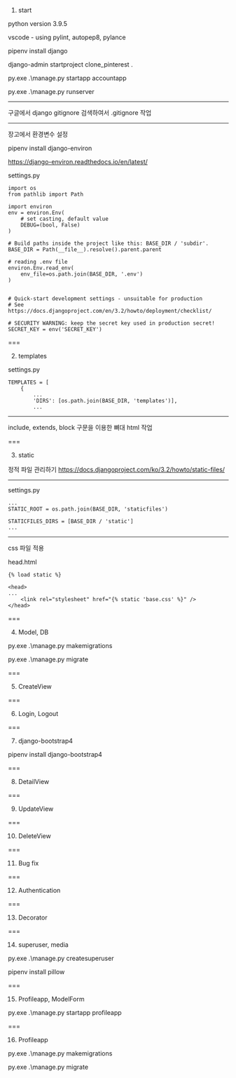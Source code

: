 1. start

python version 3.9.5

vscode - using pylint, autopep8, pylance

pipenv install django

django-admin startproject clone_pinterest .

py.exe .\manage.py startapp accountapp

py.exe .\manage.py runserver

---

구글에서 django gitignore 검색하여서 .gitignore 작업

---

장고에서 환경변수 설정

pipenv install django-environ

https://django-environ.readthedocs.io/en/latest/

settings.py

```
import os
from pathlib import Path

import environ
env = environ.Env(
    # set casting, default value
    DEBUG=(bool, False)
)

# Build paths inside the project like this: BASE_DIR / 'subdir'.
BASE_DIR = Path(__file__).resolve().parent.parent

# reading .env file
environ.Env.read_env(
    env_file=os.path.join(BASE_DIR, '.env')
)


# Quick-start development settings - unsuitable for production
# See https://docs.djangoproject.com/en/3.2/howto/deployment/checklist/

# SECURITY WARNING: keep the secret key used in production secret!
SECRET_KEY = env('SECRET_KEY')
```

===

2. templates

settings.py

```
TEMPLATES = [
    {
        ...
        'DIRS': [os.path.join(BASE_DIR, 'templates')],
        ...
```

---

include, extends, block 구문을 이용한 뼈대 html 작업

===

3. static

정적 파일 관리하기
https://docs.djangoproject.com/ko/3.2/howto/static-files/

---

settings.py

```
...
STATIC_ROOT = os.path.join(BASE_DIR, 'staticfiles')

STATICFILES_DIRS = [BASE_DIR / 'static']
...
```

---

css 파일 적용

head.html

```
{% load static %}

<head>
...
    <link rel="stylesheet" href="{% static 'base.css' %}" />
</head>
```

===

4. Model, DB

py.exe .\manage.py makemigrations

py.exe .\manage.py migrate

===

5. CreateView

===

6. Login, Logout

===

7. django-bootstrap4

pipenv install django-bootstrap4

===

8. DetailView

===

9. UpdateView

===

10. DeleteView

===

11. Bug fix

===

12. Authentication

===

13. Decorator

===

14. superuser, media

py.exe .\manage.py createsuperuser

pipenv install pillow

===

15. Profileapp, ModelForm

py.exe .\manage.py startapp profileapp

===

16. Profileapp

py.exe .\manage.py makemigrations

py.exe .\manage.py migrate